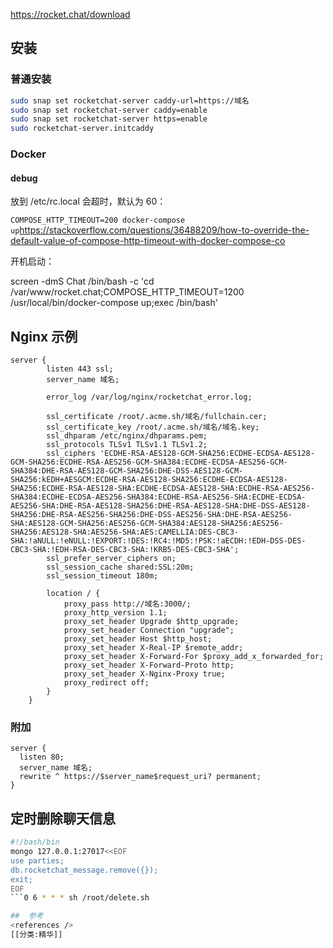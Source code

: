 https://rocket.chat/download

##  安装

###  普通安装
```bash
sudo snap set rocketchat-server caddy-url=https://域名
sudo snap set rocketchat-server caddy=enable
sudo snap set rocketchat-server https=enable
sudo rocketchat-server.initcaddy
```

###  Docker

####  debug
放到 /etc/rc.local 会超时，默认为 60：

`COMPOSE_HTTP_TIMEOUT=200 docker-compose up`<ref>https://stackoverflow.com/questions/36488209/how-to-override-the-default-value-of-compose-http-timeout-with-docker-compose-co</ref>

开机启动：

screen -dmS Chat /bin/bash -c 'cd /var/www/rocket.chat;COMPOSE_HTTP_TIMEOUT=1200 /usr/local/bin/docker-compose up;exec /bin/bash'

##  Nginx 示例
```nginx
server {
        listen 443 ssl;
        server_name 域名;

        error_log /var/log/nginx/rocketchat_error.log;

        ssl_certificate /root/.acme.sh/域名/fullchain.cer;
        ssl_certificate_key /root/.acme.sh/域名/域名.key;
        ssl_dhparam /etc/nginx/dhparams.pem;
        ssl_protocols TLSv1 TLSv1.1 TLSv1.2;
        ssl_ciphers 'ECDHE-RSA-AES128-GCM-SHA256:ECDHE-ECDSA-AES128-GCM-SHA256:ECDHE-RSA-AES256-GCM-SHA384:ECDHE-ECDSA-AES256-GCM-SHA384:DHE-RSA-AES128-GCM-SHA256:DHE-DSS-AES128-GCM-SHA256:kEDH+AESGCM:ECDHE-RSA-AES128-SHA256:ECDHE-ECDSA-AES128-SHA256:ECDHE-RSA-AES128-SHA:ECDHE-ECDSA-AES128-SHA:ECDHE-RSA-AES256-SHA384:ECDHE-ECDSA-AES256-SHA384:ECDHE-RSA-AES256-SHA:ECDHE-ECDSA-AES256-SHA:DHE-RSA-AES128-SHA256:DHE-RSA-AES128-SHA:DHE-DSS-AES128-SHA256:DHE-RSA-AES256-SHA256:DHE-DSS-AES256-SHA:DHE-RSA-AES256-SHA:AES128-GCM-SHA256:AES256-GCM-SHA384:AES128-SHA256:AES256-SHA256:AES128-SHA:AES256-SHA:AES:CAMELLIA:DES-CBC3-SHA:!aNULL:!eNULL:!EXPORT:!DES:!RC4:!MD5:!PSK:!aECDH:!EDH-DSS-DES-CBC3-SHA:!EDH-RSA-DES-CBC3-SHA:!KRB5-DES-CBC3-SHA';
        ssl_prefer_server_ciphers on;
        ssl_session_cache shared:SSL:20m;
        ssl_session_timeout 180m;

        location / {
            proxy_pass http://域名:3000/;
            proxy_http_version 1.1;
            proxy_set_header Upgrade $http_upgrade;
            proxy_set_header Connection "upgrade";
            proxy_set_header Host $http_host;
            proxy_set_header X-Real-IP $remote_addr;
            proxy_set_header X-Forward-For $proxy_add_x_forwarded_for;
            proxy_set_header X-Forward-Proto http;
            proxy_set_header X-Nginx-Proxy true;
            proxy_redirect off;
        }
    }
```

###  附加
```nginx
server {
  listen 80;
  server_name 域名;
  rewrite ^ https://$server_name$request_uri? permanent;
}
```

##  定时删除聊天信息
```bash
#!/bash/bin
mongo 127.0.0.1:27017<<EOF
use parties;
db.rocketchat_message.remove({});
exit;
EOF
```0 6 * * * sh /root/delete.sh

##  参考 
<references />
[[分类:精华]]
